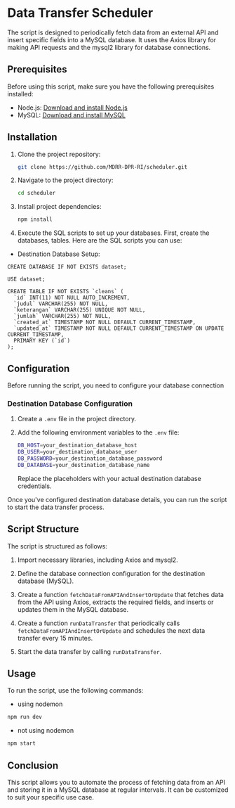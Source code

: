 # Data Transfer Scheduler

The script is designed to periodically fetch data from an external API and insert specific fields into a MySQL database. It uses the Axios library for making API requests and the mysql2 library for database connections.

## Prerequisites

Before using this script, make sure you have the following prerequisites installed:

- Node.js: [Download and install Node.js](https://nodejs.org/)
- MySQL: [Download and install MySQL](https://dev.mysql.com/downloads/installer/)

## Installation

1. Clone the project repository:

   ```sh
   git clone https://github.com/MDRR-DPR-RI/scheduler.git
   ```

2. Navigate to the project directory:

   ```sh
   cd scheduler
   ```

3. Install project dependencies:

   ```sh
   npm install
   ```

3. Execute the SQL scripts to set up your databases. First, create the databases, tables. Here are the SQL scripts you can use:

- Destination Database Setup:

```
CREATE DATABASE IF NOT EXISTS dataset;

USE dataset;

CREATE TABLE IF NOT EXISTS `cleans` (
  `id` INT(11) NOT NULL AUTO_INCREMENT,
  `judul` VARCHAR(255) NOT NULL,
  `keterangan` VARCHAR(255) UNIQUE NOT NULL,
  `jumlah` VARCHAR(255) NOT NULL,
  `created_at` TIMESTAMP NOT NULL DEFAULT CURRENT_TIMESTAMP,
  `updated_at` TIMESTAMP NOT NULL DEFAULT CURRENT_TIMESTAMP ON UPDATE CURRENT_TIMESTAMP,
  PRIMARY KEY (`id`)
);

```
## Configuration

Before running the script, you need to configure your database connection

### Destination Database Configuration

1. Create a `.env` file in the project directory.

2. Add the following environment variables to the `.env` file:

   ```sh
   DB_HOST=your_destination_database_host
   DB_USER=your_destination_database_user
   DB_PASSWORD=your_destination_database_password
   DB_DATABASE=your_destination_database_name
   ```

   Replace the placeholders with your actual destination database credentials.

Once you've configured destination database details, you can run the script to start the data transfer process.

## Script Structure
The script is structured as follows:

1. Import necessary libraries, including Axios and mysql2.

2. Define the database connection configuration for the destination database (MySQL).

3. Create a function `fetchDataFromAPIAndInsertOrUpdate` that fetches data from the API using Axios, extracts the required fields, and inserts or updates them in the MySQL database.

4. Create a function `runDataTransfer` that periodically calls `fetchDataFromAPIAndInsertOrUpdate` and schedules the next data transfer every 15 minutes.

5. Start the data transfer by calling `runDataTransfer`.

## Usage

To run the script, use the following commands:

- using nodemon

```javascript
npm run dev
```

- not using nodemon

```javascript
npm start
```

## Conclusion

This script allows you to automate the process of fetching data from an API and storing it in a MySQL database at regular intervals. It can be customized to suit your specific use case.
